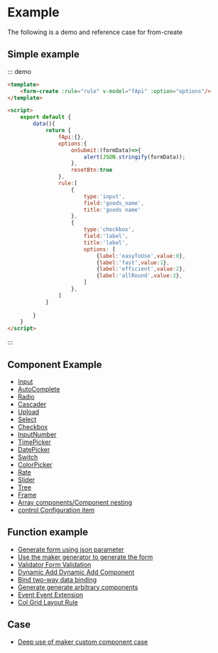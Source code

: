 # Example

The following is a demo and reference case for from-create

## Simple example

::: demo
```html
<template>
    <form-create :rule="rule" v-model="fApi" :option="options"/>
</template>

<script>
    export default {
        data(){
            return {
                fApi:{},
                options:{
                    onSubmit:(formData)=>{
                        alert(JSON.stringify(formData));
                    },
                    resetBtn:true
                },
                rule:[
                    {
                        type:'input',
                        field:'goods_name',
                        title:'goods name'
                    },
                    {
                        type:'checkbox',
                        field:'label',
                        title:'label',
                        options: [
                            {label:'easyToUse',value:0},
                            {label:'fast',value:1},
                            {label:'efficient',value:2},
                            {label:'allRound',value:3},
                        ]
                    },
                ]
            }
            
        }
    }
</script>
```
:::
## Component Example

- [Input](http://jsrun.pro/7ehKp/edit)
- [AutoComplete](http://jsrun.pro/TnhKp/edit)
- [Radio](http://jsrun.pro/cehKp/edit)
- [Cascader](http://jsrun.pro/EehKp/edit)
- [Upload](http://jsrun.pro/dehKp/edit)
- [Select](http://jsrun.pro/FehKp/edit)
- [Checkbox](http://jsrun.pro/JehKp/edit)
- [InputNumber](http://jsrun.pro/xehKp/edit)
- [TimePicker](http://jsrun.pro/GehKp/edit)
- [DatePicker](http://jsrun.pro/HehKp/edit)
- [Switch](http://jsrun.pro/5ehKp/edit)
- [ColorPicker](http://jsrun.pro/tehKp/edit)
- [Rate](http://jsrun.pro/CehKp/edit)
- [Slider](http://jsrun.pro/rehKp/edit)
- [Tree](http://jsrun.pro/AehKp/edit)
- [Frame](http://jsrun.pro/mehKp/edit)
- [Array components/Component nesting](http://jsrun.pro/VLfKp/edit)
- [control Configuration item](http://jsrun.pro/C8fKp/edit)


## Function example

- [Generate form using json parameter](http://jsrun.pro/NQhKp/edit)
- [Use the maker generator to generate the form](http://jsrun.pro/LQhKp/edit)
- [Validator Form Validation](http://jsrun.pro/LchKp/edit)
- [Dynamic Add Dynamic Add Component](http://jsrun.pro/WchKp/edit)
- [Bind two-way data binding](http://jsrun.pro/bchKp/edit)
- [Generate generate arbitrary components](http://jsrun.pro/ychKp/edit)
- [Event Event Extension](http://jsrun.pro/XchKp/edit)
- [Col Grid Layout Rule](http://jsrun.pro/gchKp/edit)

## Case

- [Deep use of maker custom component case](https://github.com/HeyMrLin/fc-demo)
